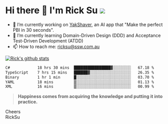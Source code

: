 # Hi there 👋 I'm Rick Su ![](https://komarev.com/ghpvc/?username=ricksu978)
<!--
**ricksu978/ricksu978** is a ✨ _special_ ✨ repository because its `README.md` (this file) appears on your GitHub profile.

Here are some ideas to get you started:
-->
- 🔭 I’m currently working on [YakShaver](https://yakshaver.ai/), an AI app that "Make the perfect PBI in 30 seconds".
- 🌱 I’m currently learning Domain-Driven Design (DDD) and Acceptance Test-Driven Development (ATDD)
- 📫 How to reach me: ricksu@ssw.com.au
<!--
- 👯 I’m looking to collaborate on ...
- 🤔 I’m looking for help with ...
- 💬 Ask me about ...
-->
<!--
- 😄 Pronouns: ...
- ⚡ Fun fact: ...
-->
[![Rick's github stats](https://github-readme-stats.vercel.app/api?username=ricksu978&theme=dark)](https://github.com/ricksu978/ricksu978)

<!--START_SECTION:waka-->

```txt
C#            18 hrs 30 mins  ████████████████▓░░░░░░░░   67.18 %
TypeScript    7 hrs 15 mins   ██████▓░░░░░░░░░░░░░░░░░░   26.35 %
Binary        1 hr 1 min      █░░░░░░░░░░░░░░░░░░░░░░░░   03.70 %
YAML          18 mins         ▒░░░░░░░░░░░░░░░░░░░░░░░░   01.13 %
XML           16 mins         ▒░░░░░░░░░░░░░░░░░░░░░░░░   00.99 %
```

<!--END_SECTION:waka-->

> **Happiness comes from acquiring the knowledge and putting it into practice.**

Cheers  
RickSu 
